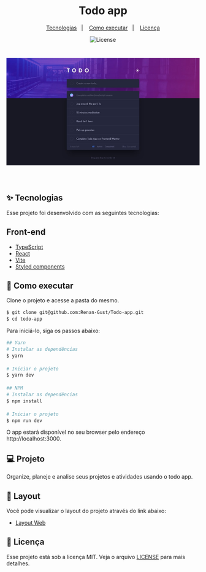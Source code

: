 <h1 align="center">Todo app</h1>

<p align="center">
  <a href="#-tecnologias">Tecnologias</a>&nbsp;&nbsp;&nbsp;|&nbsp;&nbsp;&nbsp;
  <a href="#-como-executar">Como executar</a>&nbsp;&nbsp;&nbsp;|&nbsp;&nbsp;&nbsp;
  <a href="#-licença">Licença</a>
</p>

<p align="center">
  <img alt="License" src="https://img.shields.io/static/v1?label=license&message=MIT&color=8257E5&labelColor=000000">
</p>

<h1 align="center">
    <img src="https://github.com/Renan-Gust/Todo-app/blob/main/public/images/todo-app.jpg" alt="todo-app" />
</h1>

<br>

## ✨ Tecnologias

Esse projeto foi desenvolvido com as seguintes tecnologias:

## Front-end
- [TypeScript](https://www.typescriptlang.org/)
- [React](https://reactjs.org)
- [Vite](https://vitejs.dev/)
- [Styled components](https://styled-components.com/)

## 🚀 Como executar

Clone o projeto e acesse a pasta do mesmo.

```bash
$ git clone git@github.com:Renan-Gust/Todo-app.git
$ cd todo-app
```

Para iniciá-lo, siga os passos abaixo:
```bash
## Yarn
# Instalar as dependências
$ yarn

# Iniciar o projeto
$ yarn dev

## NPM
# Instalar as dependências
$ npm install

# Iniciar o projeto
$ npm run dev
```
O app estará disponível no seu browser pelo endereço http://localhost:3000.

## 💻 Projeto

Organize, planeje e analise seus projetos e atividades usando o todo app.

## 🔖 Layout

Você pode visualizar o layout do projeto através do link abaixo:

- [Layout Web](https://www.frontendmentor.io/challenges/todo-app-Su1_KokOW)

## 📄 Licença

Esse projeto está sob a licença MIT. Veja o arquivo [LICENSE](LICENSE) para mais detalhes.
